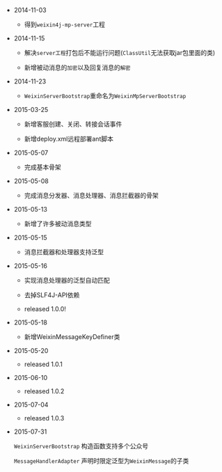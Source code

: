* 2014-11-03

  + 得到`weixin4j-mp-server`工程

* 2014-11-15

  +  解决`server工程`打包后不能运行问题(`ClassUtil`无法获取jar包里面的类)
  
  + 新增被动消息的`加密`以及回复消息的`解密`
  
* 2014-11-23

  + `WeixinServerBootstrap`重命名为`WeixinMpServerBootstrap`
  
* 2015-03-25

  + 新增客服创建、关闭、转接会话事件
  
  + 新增deploy.xml远程部署ant脚本
  
* 2015-05-07

  + 完成基本骨架
  
* 2015-05-08

  + 完成消息分发器、消息处理器、消息拦截器的骨架
  
* 2015-05-13

  + 新增了许多被动消息类型
  
* 2015-05-15

  + 消息拦截器和处理器支持泛型
  
* 2015-05-16

  + 实现消息处理器的泛型自动匹配
  
  + 去掉SLF4J-API依赖
  
  + released 1.0.0!
  
* 2015-05-18

  + 新增WeixinMessageKeyDefiner类
  
* 2015-05-20

  + released 1.0.1
  
* 2015-06-10

  + released 1.0.2
  
* 2015-07-04

  + released 1.0.3
  
* 2015-07-31

  `WeixinServerBootstrap` 构造函数支持多个公众号
  
  `MessageHandlerAdapter` 声明时限定泛型为`WeixinMessage`的子类